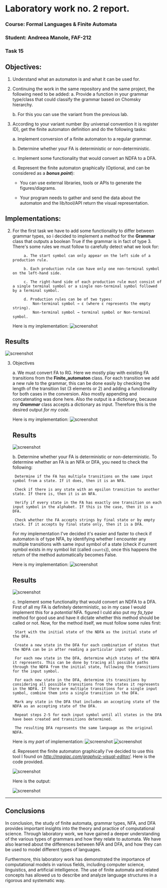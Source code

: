 # Laboratory work no. 2 report.
### Course: Formal Languages & Finite Automata
### Student: Andreea Manole,  FAF-212 
### Task 15

## Objectives:
1. Understand what an automaton is and what it can be used for.

2. Continuing the work in the same repository and the same project, the following need to be added:
    a. Provide a function in your grammar type/class that could classify the grammar based on Chomsky hierarchy.

    b. For this you can use the variant from the previous lab.

3. According to your variant number (by universal convention it is register ID), get the finite automaton definition and do the following tasks:

    a. Implement conversion of a finite automaton to a regular grammar.

    b. Determine whether your FA is deterministic or non-deterministic.

    c. Implement some functionality that would convert an NDFA to a DFA.
    
    d. Represent the finite automaton graphically (Optional, and can be considered as a __*bonus point*__):
      
    - You can use external libraries, tools or APIs to generate the figures/diagrams.
        
    - Your program needs to gather and send the data about the automaton and the lib/tool/API return the visual representation.
## Implementations:
2. For the first task we have to add some functionality to differ between grammar types, so i decided to implement a method for the **Grammar** class that outputs a boolean True if the grammar is in fact of type 3.
    There's some rules we must follow to carefully detect what we look for:

            a. The start symbol can only appear on the left side of a production rule.

            b. Each production rule can have only one non-terminal symbol on the left-hand side.

            c. The right-hand side of each production rule must consist of a single terminal symbol or a single non-terminal symbol followed by a terminal symbol.

            d. Production rules can be of two types:
                Non-terminal symbol → ε (where ε represents the empty string).
                Non-terminal symbol → terminal symbol or Non-terminal symbol.

    Here is my implementation:
![screenshot](screenshots/gr1.PNG)

## Results
![screenshot](screenshots/gr2.PNG)

3. Objectives

    a. We must convert FA to RG.
        Here we mostly play with existing FA transitions from the **Finite_automaton** class. For each transition we add a new rule to the grammar, this can be done easily by checking the length of the transition list (3 elements or 2) and adding a functionality for both cases in the conversion. Also mostly appending and concatenating was done here.
        Also the output is a dictionary, because my ***Grammar*** class accepts a dictionary as input. Therefore this is the desired output *for my code*.

    Here is my implementation:
    ![screenshot](screenshots/farg1.PNG)

    ## Results
    ![screenshot](screenshots/farg2.PNG)

    b. Determine whether your FA is deterministic or non-deterministic.
    To determine whether an FA is an NFA or DFA, you need to check the following:


        Determine if the FA has multiple transitions on the same input symbol from a state. If it does, then it is an NFA.

        Check if there is any state with an epsilon transition to another state. If there is, then it is an NFA.

        Verify if every state in the FA has exactly one transition on each input symbol in the alphabet. If this is the case, then it is a DFA.

        Check whether the FA accepts strings by final state or by empty stack. If it accepts by final state only, then it is a DFA.


    For my implementation I've decided it's easier and faster to check if automaton is of type NFA, by identifying whether I encounter any multiple transitions with same input symbol of a state (check if current symbol exists in my symbol list (called ```counts```)), once this happens the return of the method automatically becomes False.

    Here is my implementation:
    ![screenshot](screenshots/dfa_or_nfa.PNG)

    ## Results
    ![screenshot](screenshots/aut2.PNG)


    c. Implement some functionality that would convert an NDFA to a DFA.
    First of all my FA is definitely deterministic, so in my case I would implement this for a *potential* NFA. figured I culd also put my *fa_type* method for good use and have it dictate whether this method should be called or not. Now, for the method itself, we must follow some rules first:

        Start with the initial state of the NDFA as the initial state of the DFA.

        Create a new state in the DFA for each combination of states that the NDFA can be in after reading a particular input symbol.

        For each new state in the DFA, determine which states of the NDFA it represents. This can be done by tracing all possible paths through the NDFA from the initial state, following the transitions for the input symbol.

        For each new state in the DFA, determine its transitions by considering all possible transitions from the states it represents in the NDFA. If there are multiple transitions for a single input symbol, combine them into a single transition in the DFA.

        Mark any state in the DFA that includes an accepting state of the NDFA as an accepting state of the DFA.

        Repeat steps 2-5 for each input symbol until all states in the DFA have been created and transitions determined.

        The resulting DFA represents the same language as the original NDFA.

    Here is my *part* of implementation:
    ![screenshot](screenshots/conv1.PNG)
    ![screenshot](screenshots/conv2.PNG)

 
    d. Represent the finite automaton graphically 
    I've decided to use this tool I found on *http://magjac.com/graphviz-visual-editor/*.
    Here is the code provided.
    
    ![screenshot](screenshots/visual1.PNG)

    Here is the output:

    ![screenshot](screenshots/visual2.PNG)


---
## Conclusions
In conclusion, the study of finite automata, grammar types, NFA, and DFA provides important insights into the theory and practice of computational science. Through laboratory work, we have gained a deeper understanding of the various types of grammars and how they relate to automata. We have also learned about the differences between NFA and DFA, and how they can be used to model different types of languages.

Furthermore, this laboratory work has demonstrated the importance of computational models in various fields, including computer science, linguistics, and artificial intelligence. The use of finite automata and related concepts has allowed us to describe and analyze language structures in a rigorous and systematic way.




